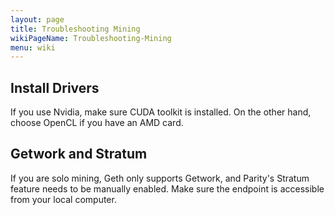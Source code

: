 ```yaml
---
layout: page
title: Troubleshooting Mining
wikiPageName: Troubleshooting-Mining
menu: wiki
---
```


## Install Drivers

If you use Nvidia, make sure CUDA toolkit is installed. On the other hand, choose OpenCL if you have an AMD card.

## Getwork and Stratum

If you are solo mining, Geth only supports Getwork, and Parity's Stratum feature needs to be manually enabled. Make sure the endpoint is accessible from your local computer.
